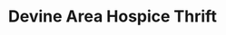 ---
title: "Devine Area Hospice Thrift"
url: /devine/devine-area-hospice-thrift/
shop: Gebrauchtwaren
---